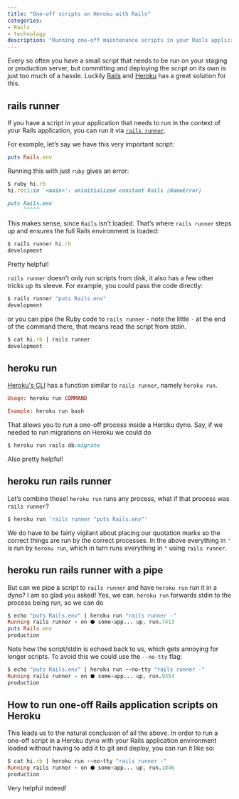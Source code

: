 ```yaml
---
title: "One-off scripts on Heroku with Rails"
categories:
- Rails
- technology
description: "Running one-off maintenance scripts in your Rails application hosted on Heroku is easy, Jakob guides you here."
---
```


Every so often you have a small script that needs to be run on your staging or production server, but committing and deploying the script on its own is just too much of a hassle. Luckily [Rails](https://rubyonrails.org/) and [Heroku](https://www.heroku.com/) has a great solution for this.

<!--more-->

## rails runner

If you have a script in your application that needs to run in the context of your Rails application, you can run it via [`rails runner`](https://guides.rubyonrails.org/command_line.html#bin-rails-runner).

For example, let’s say we have this very important script:

```ruby
puts Rails.env
```

Running this with just `ruby` gives an error:

```ruby
$ ruby hi.rb
hi.rb:1:in `<main>': uninitialized constant Rails (NameError)

puts Rails.env
     ^^^^^
```

This makes sense, since `Rails` isn’t loaded. That’s where `rails runner` steps up and ensures the full Rails environment is loaded:

```ruby
$ rails runner hi.rb
development
```

Pretty helpful!

`rails runner` doesn’t only run scripts from disk, it also has a few other tricks up its sleeve. For example, you could pass the code directly:

```ruby
$ rails runner "puts Rails.env"
development
```

or you can pipe the Ruby code to `rails runner` - note the little `-` at the end of the command there, that means read the script from stdin.

```ruby
$ cat hi.rb | rails runner
development
```

## heroku run

[Heroku's CLI](https://devcenter.heroku.com/articles/heroku-cli) has a function similar to `rails runner`, namely `heroku run`.

```ruby
Usage: heroku run COMMAND

Example: heroku run bash
```

That allows you to run a one-off process inside a Heroku dyno. Say, if we needed to run migrations on Heroku we could do

```ruby
$ heroku run rails db:migrate
```

Also pretty helpful!

## heroku run rails runner

Let’s combine those! `heroku run` runs any process, what if that process was `rails runner`?

```ruby
$ heroku run 'rails runner "puts Rails.env"'
```

We do have to be fairly vigilant about placing our quotation marks so the correct things are run by the correct processes. In the above everything in `'` is run by `heroku run`, which in turn runs everything in `"` using `rails runner`.

## heroku run rails runner with a pipe

But can we pipe a script to `rails runner` and have `heroku run` run it in a dyno? I am so glad you asked! Yes, we can. `heroku run` forwards stdin to the process being run, so we can do

```ruby
$ echo "puts Rails.env" | heroku run "rails runner -"
Running rails runner - on ⬢ some-app... up, run.7413
puts Rails.env
production
```

Note how the script/stdin is echoed back to us, which gets annoying for longer scripts. To avoid this we could use the `--no-tty` flag:

```ruby
$ echo "puts Rails.env" | heroku run --no-tty "rails runner -"
Running rails runner - on ⬢ some-app... up, run.9354
production
```

## How to run one-off Rails application scripts on Heroku

This leads us to the natural conclusion of all the above. In order to run a one-off script in a Heroku dyno with your Rails application environment loaded without having to add it to git and deploy, you can run it like so:

```ruby
$ cat hi.rb | heroku run --no-tty "rails runner -"
Running rails runner - on ⬢ some-app... up, run.1846
production
```

Very helpful indeed!
